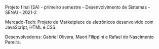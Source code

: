 Projeto final (SA) - primeiro semestre - Desenvolvimento de Sistemas - SENAI - 2021-2

Mercado-Tech: Projeto de Marketplace de eletrônicos desenvolvido com JavaScript, HTML e CSS.

Desenvolvedores: Gabriel Olivera, Maori Filippini e Rafael do Nascimento Pereira.